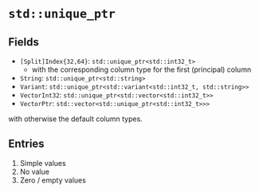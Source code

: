 # `std::unique_ptr`

## Fields

 * `[Split]Index{32,64}`: `std::unique_ptr<std::int32_t>`
   * with the corresponding column type for the first (principal) column
 * `String`: `std::unique_ptr<std::string>`
 * `Variant`: `std::unique_ptr<std::variant<std::int32_t, std::string>>`
 * `VectorInt32`: `std::unique_ptr<std::vector<std::int32_t>>`
 * `VectorPtr`: `std::vector<std::unique_ptr<std::int32_t>>>`

with otherwise the default column types.

## Entries

1. Simple values
2. No value
3. Zero / empty values
